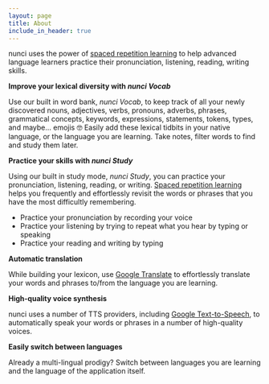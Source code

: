 ```yaml
---
layout: page
title: About
include_in_header: true
---
```


nunci uses the power of [spaced repetition learning](https://en.wikipedia.org/wiki/Spaced_repetition) to help advanced language learners practice their pronunciation, listening, reading, writing skills.

**Improve your lexical diversity with *nunci Vocab***

Use our built in word bank, *nunci Vocab*, to keep track of all your newly discovered nouns, adjectives, verbs, pronouns, adverbs, phrases, grammatical concepts, keywords, expressions, statements, tokens, types, and maybe... emojis 🤓 Easily add these lexical tidbits in your native language, or the language you are learning. Take notes, filter words to find and study them later.

**Practice your skills with *nunci Study***

Using our built in study mode, *nunci Study*, you can practice your pronunciation, listening, reading, or writing. [Spaced repetition learning](https://en.wikipedia.org/wiki/Spaced_repetition) helps you frequently and effortlessly revisit the words or phrases that you have the most difficultly remembering.

* Practice your pronunciation by recording your voice
* Practice your listening by trying to repeat what you hear by typing or speaking
* Practice your reading and writing by typing

**Automatic translation**

While building your lexicon, use [Google Translate](https://translate.google.com/) to effortlessly translate your words and phrases to/from the language you are learning.

**High-quality voice synthesis**

nunci uses a number of TTS providers, including [Google Text-to-Speech](https://translate.google.com/), to automatically speak your words or phrases in a number of high-quality voices.

**Easily switch between languages**

Already a multi-lingual prodigy? Switch between languages you are learning and the language of the application itself.
